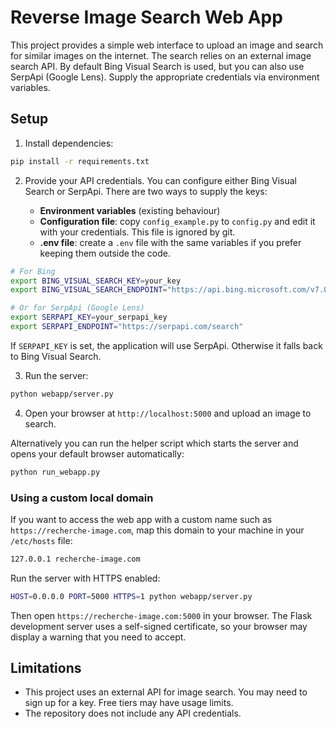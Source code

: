 # Reverse Image Search Web App

This project provides a simple web interface to upload an image and search for similar images on the internet. The search relies on an external image search API. By default Bing Visual Search is used, but you can also use SerpApi (Google Lens). Supply the appropriate credentials via environment variables.

## Setup

1. Install dependencies:

```bash
pip install -r requirements.txt
```

2. Provide your API credentials. You can configure either Bing Visual Search or SerpApi. There are two ways to supply the keys:

   * **Environment variables** (existing behaviour)
   * **Configuration file**: copy `config_example.py` to `config.py` and edit it with your credentials. This file is ignored by git.
   * **.env file**: create a `.env` file with the same variables if you prefer keeping them outside the code.

```bash
# For Bing
export BING_VISUAL_SEARCH_KEY=your_key
export BING_VISUAL_SEARCH_ENDPOINT="https://api.bing.microsoft.com/v7.0/images/visualsearch"

# Or for SerpApi (Google Lens)
export SERPAPI_KEY=your_serpapi_key
export SERPAPI_ENDPOINT="https://serpapi.com/search"
```

If `SERPAPI_KEY` is set, the application will use SerpApi. Otherwise it falls back to Bing Visual Search.

3. Run the server:

```bash
python webapp/server.py
```

4. Open your browser at `http://localhost:5000` and upload an image to search.

Alternatively you can run the helper script which starts the server and
opens your default browser automatically:

```bash
python run_webapp.py
```

### Using a custom local domain

If you want to access the web app with a custom name such as
`https://recherche-image.com`, map this domain to your machine in your
`/etc/hosts` file:

```bash
127.0.0.1 recherche-image.com
```

Run the server with HTTPS enabled:

```bash
HOST=0.0.0.0 PORT=5000 HTTPS=1 python webapp/server.py
```

Then open `https://recherche-image.com:5000` in your browser. The Flask
development server uses a self-signed certificate, so your browser may display a
warning that you need to accept.

## Limitations

- This project uses an external API for image search. You may need to sign up for a key. Free tiers may have usage limits.
- The repository does not include any API credentials.
